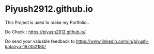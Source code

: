# Piyush2912.github.io

This Project is used to make my Portfolio..

Do Check : https://piyush2912.github.io/

Do send your valuable feedback to https://www.linkedin.com/in/piyush-katariya-197332180/
